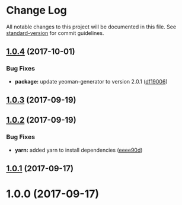 # Change Log

All notable changes to this project will be documented in this file. See [standard-version](https://github.com/conventional-changelog/standard-version) for commit guidelines.

<a name="1.0.4"></a>
## [1.0.4](https://github.com/LasaleFamine/generator-phinm/compare/v1.0.3...v1.0.4) (2017-10-01)


### Bug Fixes

* **package:** update yeoman-generator to version 2.0.1 ([df19006](https://github.com/LasaleFamine/generator-phinm/commit/df19006))



<a name="1.0.3"></a>
## [1.0.3](https://github.com/LasaleFamine/generator-phinm/compare/v1.0.2...v1.0.3) (2017-09-19)



<a name="1.0.2"></a>
## [1.0.2](https://github.com/LasaleFamine/generator-phinm/compare/v1.0.1...v1.0.2) (2017-09-19)


### Bug Fixes

* **yarn:** added yarn to install dependencies ([eeee90d](https://github.com/LasaleFamine/generator-phinm/commit/eeee90d))



<a name="1.0.1"></a>
## [1.0.1](https://github.com/LasaleFamine/generator-phinm/compare/v1.0.0...v1.0.1) (2017-09-17)



<a name="1.0.0"></a>
# 1.0.0 (2017-09-17)
